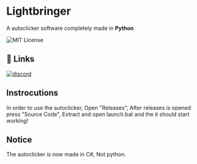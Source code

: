 
# Lightbringer

A autoclicker software completely made in **Python**

![MIT License](https://img.shields.io/badge/License-MIT-green.svg)

## 🔗 Links
[![discord](https://img.shields.io/badge/discord-000?style=for-the-badge&logo=discord&logoColor=white)](https://discord.gg/dEVxY3s8Nk)

## Instrocutions
In order to use the autoclicker, Open "Releases", After releases is opened press "Source Code", Extract and
open launch.bat and the it should start working!

## Notice
The autoclicker is now made in C#, Not python.

